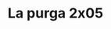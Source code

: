 ---
layout: episodios
title: "La purga 2x05"
url_serie_padre: 'la-purga-temporada-2'
category: 'series'
capitulo: 'yes'
anio: '2019'
prev: 'capitulo-4'
proximo: 'capitulo-6'
sandbox: allow-same-origin allow-forms
idioma: 'Subtitulado'
reproductor: 'fembed'
calidad: 'Full HD'
image_banner: 'https://res.cloudinary.com/imbriitneysam/image/upload/v1546545022/reason1-banner-min.jpg'
reproductores: ["https://hls4.openloadpremium.com/player.php?id=dFVTd3dyMXN5dVJENEh0cUNJN0JuRzk3WUZMbGY2OWRSL3NHWWorZThBeXBndXk5L1VyMHJSQzV6MkJuNlp3a0x0Z0I5UDR3OEVzUXFRdSt1ZlliQnc9PQ&sub=https://sub.cuevana2.io/vtt-sub/sub7/The.Purge.S02E05.vtt","https://player.openplay.vip/player.php?id=NDczOA&sub=https://sub.cuevana2.io/vtt-sub/sub7/The.Purge.S02E05.vtt","https://api.cuevana3.io/olpremium/gd.php?file=ek5lbm9xYWNrS0xNejZabVlkSFIyTkxQb3BPWDB0UFkwY3lvbjJIRjBPQ1QwNStUck1mVG9kVExvM0djeHA3VnFybXRscUdvMWRXNHRZbU1lYXVUeDg2cGpKVmp4cXpBejYxcGxKM0ZsY21YdWFxQWU3UzJ4Nm00cklPZ2s5SFZ6WnVwaUorajE5YXEwNGVWbnRMV3lNK3RmWXhqdEtuSHo3MkRsSjdPMHNUUTA2bUhvTWFtd3JyVGVwV2Z5ZHJCdWJWNWhhSFMxOVc1clhpWG9MeksxZExHYklLRWlNbmYxOG1ZYjZ6SDFBPT0","https://api.cuevana3.io/stream/index.php?file=ek5lbm9xYWNrS0xYMTZLa2xNbkdvY3ZTb3BtZng4TGp6ZFpobGFMUGtOVEx6SitYWU5YTTdORE1vWmRnbEpham5KTmtZSlRTMGViVTBxZGdsdEhPb3RqWGFXTmtrcGVubk1LR2gzV3l3THVvd29aaVpjR21vNW1Sb0tKbm9kSGkxOWVTcHF6U3hyRFh5S1dibUE9PQ","https://player.cuevana2.io/irgotoolp.php?url=eTllbW9hZHpYNURLejlaalg2T3BsYy9PMHNTV29hYWVuY3JYMEpHVm9LRm9uWlRYbTVKL3E1ZHJmYUtRMEphbmFRPT0&sub=https://sub.cuevana2.io/vtt-sub/sub7/The.Purge.S02E05.vtt","https://api.cuevana3.io/rr/gd.php?h=ek5lbm9xYWNrS0xJMVp5b21KREk0dFBLbjVkaHhkRGdrOG1jbnBpUnhhS1Z4MmlvWTVYSXc1M1dwWlYwcWFpOXFwWitncEtUeTkrMDFaOWlZTTdMeFp5U3FadVkyUT09"]
tags:
- Drama
---